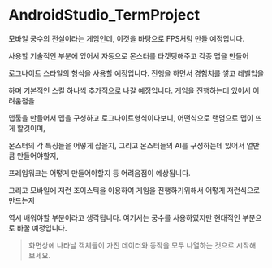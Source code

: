 # AndroidStudio_TermProject
 
모바일 궁수의 전설이라는 게임인데, 이것을 바탕으로 FPS처럼 만들 예정입니다.

사용할 기술적인 부분에 있어서 자동으로 몬스터를 타켓팅해주고 각종 맵을 만들어

로그나이트 스타일의 형식을 사용할 예정입니다. 진행을 하면서 경험치를 쌓고 레벨업을

하며 기본적인 스킬 하나씩 추가적으로 나갈 예정입니다. 게임을 진행하는데 있어서 어려움점을

맵툴을 만들어서 맵을 구성하고 로그나이트형식이다보니, 어떤식으로 랜덤으로 맵이 뜨게 할것이며,

몬스터의 각 특징들을 어떻게 잡을지, 그리고 몬스터들의 AI를 구성하는데 있어서 얼만큼 만들어야할지,

프레임워크는 어떻게 만들어야할지 등 어려움점이 예상됩니다.

그리고 모바일에 저런 조이스틱을 이용하여 게임을 진행하기위해서 어떻게 저런식으로 만드는지

역시 배워야할 부분이라고 생각됩니다. 여기서는 궁수를 사용하였지만 현대적인 부분으로 바꿀 예정입니다.

> 화면상에 나타날 객체들이 가진 데이터와 동작을 모두 나열하는 것으로 시작해 보세요. 
